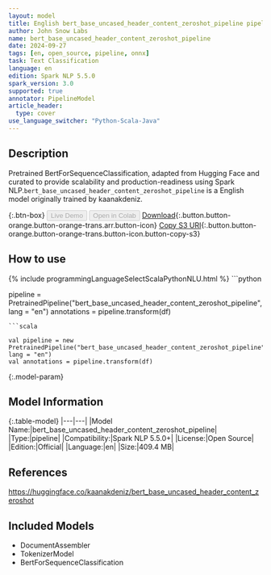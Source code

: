 ```yaml
---
layout: model
title: English bert_base_uncased_header_content_zeroshot_pipeline pipeline BertForSequenceClassification from kaanakdeniz
author: John Snow Labs
name: bert_base_uncased_header_content_zeroshot_pipeline
date: 2024-09-27
tags: [en, open_source, pipeline, onnx]
task: Text Classification
language: en
edition: Spark NLP 5.5.0
spark_version: 3.0
supported: true
annotator: PipelineModel
article_header:
  type: cover
use_language_switcher: "Python-Scala-Java"
---
```


## Description

Pretrained BertForSequenceClassification, adapted from Hugging Face and curated to provide scalability and production-readiness using Spark NLP.`bert_base_uncased_header_content_zeroshot_pipeline` is a English model originally trained by kaanakdeniz.

{:.btn-box}
<button class="button button-orange" disabled>Live Demo</button>
<button class="button button-orange" disabled>Open in Colab</button>
[Download](https://s3.amazonaws.com/auxdata.johnsnowlabs.com/public/models/bert_base_uncased_header_content_zeroshot_pipeline_en_5.5.0_3.0_1727414893149.zip){:.button.button-orange.button-orange-trans.arr.button-icon}
[Copy S3 URI](s3://auxdata.johnsnowlabs.com/public/models/bert_base_uncased_header_content_zeroshot_pipeline_en_5.5.0_3.0_1727414893149.zip){:.button.button-orange.button-orange-trans.button-icon.button-copy-s3}

## How to use



<div class="tabs-box" markdown="1">
{% include programmingLanguageSelectScalaPythonNLU.html %}
```python

pipeline = PretrainedPipeline("bert_base_uncased_header_content_zeroshot_pipeline", lang = "en")
annotations =  pipeline.transform(df)   

```
```scala

val pipeline = new PretrainedPipeline("bert_base_uncased_header_content_zeroshot_pipeline", lang = "en")
val annotations = pipeline.transform(df)

```
</div>

{:.model-param}
## Model Information

{:.table-model}
|---|---|
|Model Name:|bert_base_uncased_header_content_zeroshot_pipeline|
|Type:|pipeline|
|Compatibility:|Spark NLP 5.5.0+|
|License:|Open Source|
|Edition:|Official|
|Language:|en|
|Size:|409.4 MB|

## References

https://huggingface.co/kaanakdeniz/bert_base_uncased_header_content_zeroshot

## Included Models

- DocumentAssembler
- TokenizerModel
- BertForSequenceClassification
